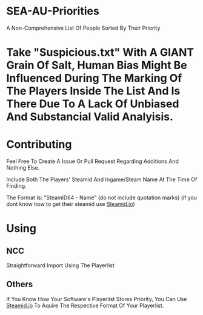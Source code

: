 # SEA-AU-Priorities
A Non-Comprehensive List Of People Sorted By Their Priority

# Take "Suspicious.txt" With A GIANT Grain Of Salt, Human Bias Might Be Influenced During The Marking Of The Players Inside The List And Is There Due To A Lack Of Unbiased And Substancial Valid Analyisis.

# Contributing
Feel Free To Create A Issue Or Pull Request Regarding Additions And Nothing Else.

Include Both The Players' Steamid And Ingame/Steam Name At The Time Of Finding.

The Format Is: "SteamID64 - Name" (do not include quotation marks) (if you dont know how to get their steamid use [Steamid.io](https://steamid.io/))

# Using

## NCC
Straightforward Import Using The Playerlist

## Others
If You Know How Your Software's Playerlist Stores Priority, You Can Use [Steamid.io](https://steamid.io/) To Aquire The Respective Format Of Your Playerlist.
